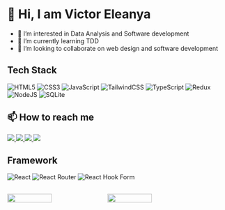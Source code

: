 # 👋 Hi, I am Victor Eleanya
- 👀 I’m interested in Data Analysis and Software development
- 🌱 I’m currently learning TDD
- 💞️ I’m looking to collaborate on web design and software development
<!---
mrvicthor/mrvicthor is a ✨ special ✨ repository because its `README.md` (this file) appears on your GitHub profile.
You can click the Preview link to take a look at your changes.
--->
## Tech Stack
![HTML5](https://img.shields.io/badge/html5-%23E34F26.svg?style=for-the-badge&logo=html5&logoColor=white)
![CSS3](https://img.shields.io/badge/css3-%231572B6.svg?style=for-the-badge&logo=css3&logoColor=white)
![JavaScript](https://img.shields.io/badge/javascript-%23323330.svg?style=for-the-badge&logo=javascript&logoColor=%23F7DF1E)
![TailwindCSS](https://img.shields.io/badge/tailwindcss-%2338B2AC.svg?style=for-the-badge&logo=tailwind-css&logoColor=white)
![TypeScript](https://img.shields.io/badge/typescript-%23007ACC.svg?style=for-the-badge&logo=typescript&logoColor=white)
![Redux](https://img.shields.io/badge/redux-%23593d88.svg?style=for-the-badge&logo=redux&logoColor=white)
![NodeJS](https://img.shields.io/badge/node.js-6DA55F?style=for-the-badge&logo=node.js&logoColor=white)
![SQLite](https://img.shields.io/badge/sqlite-%2307405e.svg?style=for-the-badge&logo=sqlite&logoColor=white)

## 📫 How to reach me
<a href='https://www.facebook.com/outtaspace1/' target='_blank'>
<img src='https://img.shields.io/badge/Facebook-%231877F2.svg?style=for-the-badge&logo=Facebook&logoColor=white' />
  </a>
<a href='https://twitter.com/eva_skillz' target='_blank'>
  <img src='https://img.shields.io/badge/Twitter-%231DA1F2.svg?style=for-the-badge&logo=Twitter&logoColor=white' />
  </a>
  <a href='mailto:victoreleanya89@gmail.com'>
  <img src='https://img.shields.io/badge/Gmail-D14836?style=for-the-badge&logo=gmail&logoColor=white' />
  </a>
 <a href='https://www.instagram.com/mrvic_thor/' target='_blank'>
  <img src='https://img.shields.io/badge/Instagram-%23E4405F.svg?style=for-the-badge&logo=Instagram&logoColor=white' />
</a>

## Framework

![React](https://img.shields.io/badge/react-%2320232a.svg?style=for-the-badge&logo=react&logoColor=%2361DAFB)
![React Router](https://img.shields.io/badge/React_Router-CA4245?style=for-the-badge&logo=react-router&logoColor=white)
![React Hook Form](https://img.shields.io/badge/React%20Hook%20Form-%23EC5990.svg?style=for-the-badge&logo=reacthookform&logoColor=white)

## 
<div style='display:flex;'>
  <img align='left' width='45%'  src='https://github-readme-stats.vercel.app/api?username=mrvicthor&show_icons=true&theme=radical' />
  <img align='left' width='45%' src='https://github-readme-stats.vercel.app/api/top-langs/?username=mrvicthor&layout=compact' />
  </div>
<!--   [![Top Langs](https://github-readme-stats.vercel.app/api/top-langs/?username=mrvicthor&layout=compact)](https://github.com/anuraghazra/github-readme-stats) -->
  
<!-- ![Anurag's GitHub stats](https://github-readme-stats.vercel.app/api?username=mrvicthor&show_icons=true&theme=radical) -->
